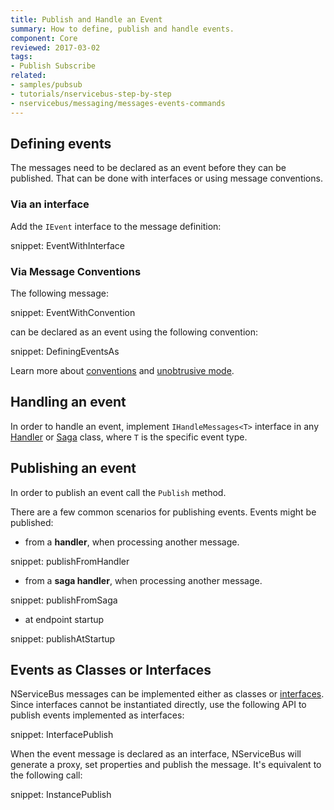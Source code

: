 ```yaml
---
title: Publish and Handle an Event
summary: How to define, publish and handle events.
component: Core
reviewed: 2017-03-02
tags:
- Publish Subscribe
related:
- samples/pubsub
- tutorials/nservicebus-step-by-step
- nservicebus/messaging/messages-events-commands
---
```



## Defining events

The messages need to be declared as an event before they can be published. That can be done with interfaces or using message conventions.


### Via an interface

Add the `IEvent` interface to the message definition:

snippet: EventWithInterface


### Via Message Conventions

The following message:

snippet: EventWithConvention

can be declared as an event using the following convention:

snippet: DefiningEventsAs

Learn more about [conventions](/nservicebus/messaging/conventions.md) and [unobtrusive mode](/nservicebus/messaging/unobtrusive-mode.md).


## Handling an event

In order to handle an event, implement `IHandleMessages<T>` interface in any [Handler](/nservicebus/handlers) or [Saga](/nservicebus/sagas) class, where `T` is the specific event type.


## Publishing an event

In order to publish an event call the `Publish` method. 

There are a few common scenarios for publishing events. Events might be published:

- from a **handler**, when processing another message.

snippet: publishFromHandler

- from a **saga handler**, when processing another message.

snippet: publishFromSaga

- at endpoint startup

snippet: publishAtStartup


## Events as Classes or Interfaces

NServiceBus messages can be implemented either as classes or [interfaces](/nservicebus/messaging/messages-as-interfaces.md). Since interfaces cannot be instantiated directly, use the following API to publish events implemented as interfaces:

snippet: InterfacePublish

When the event message is declared as an interface, NServiceBus will generate a proxy, set properties and publish the message. It's equivalent to the following call:

snippet: InstancePublish